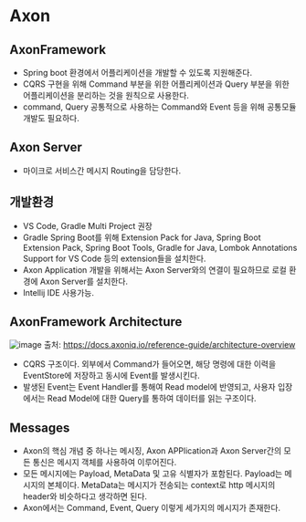 # Axon
## AxonFramework
- Spring boot 환경에서 어플리케이션을 개발할 수 있도록 지원해준다.
- CQRS 구현을 위해 Command 부분을 위한 어플리케이션과 Query 부분을 위한 어플리케이션을 분리하는 것을 원칙으로 사용한다.
- command, Query 공통적으로 사용하는 Command와 Event 등을 위해 공통모듈 개발도 필요하다.

## Axon Server
- 마이크로 서비스간 메시지 Routing을 담당한다.
## 개발환경
- VS Code, Gradle Multi Project 권장
- Gradle Spring Boot를 위해 Extension Pack for Java, Spring Boot Extension Pack, Spring Boot Tools, Gradle for Java, Lombok Annotations Support for VS Code 등의 extension들을 설치한다.
- Axon Application 개발을 위해서는 Axon Server와의 연결이 필요하므로 로컬 환경에 Axon Server를 설치한다.
- Intellij IDE 사용가능.

## AxonFramework Architecture
![image](https://user-images.githubusercontent.com/38865267/156282478-892efc9c-50c3-4eaa-8d23-f4a0dc9af4ba.png)
    출처: https://docs.axoniq.io/reference-guide/architecture-overview
- CQRS 구조이다. 외부에서 Command가 들어오면, 해당 명령에 대한 이력을 EventStore에 저장하고 동시에 Event를 발생시킨다.
- 발생된 Event는 Event Handler를 통해여 Read model에 반영되고, 사용자 입장에서는 Read Model에 대한 Query를 통하여 데이터를 읽는 구조이다.

## Messages
- Axon의 핵심 개념 중 하나는 메시징, Axon APPlication과 Axon Server간의 모든 통신은 메시지 객체를 사용하여 이루어진다.
- 모든 메시지에는 Payload, MetaData 및 고유 식별자가 포함된다. Payload는 메시지의 본체이다. MetaData는 메시지가 전송되는 context로 http 메시지의 header와 비슷하다고 생각하면 된다.
- Axon에서는 Command, Event, Query 이렇게 세가지의 메시지가 존재한다.

